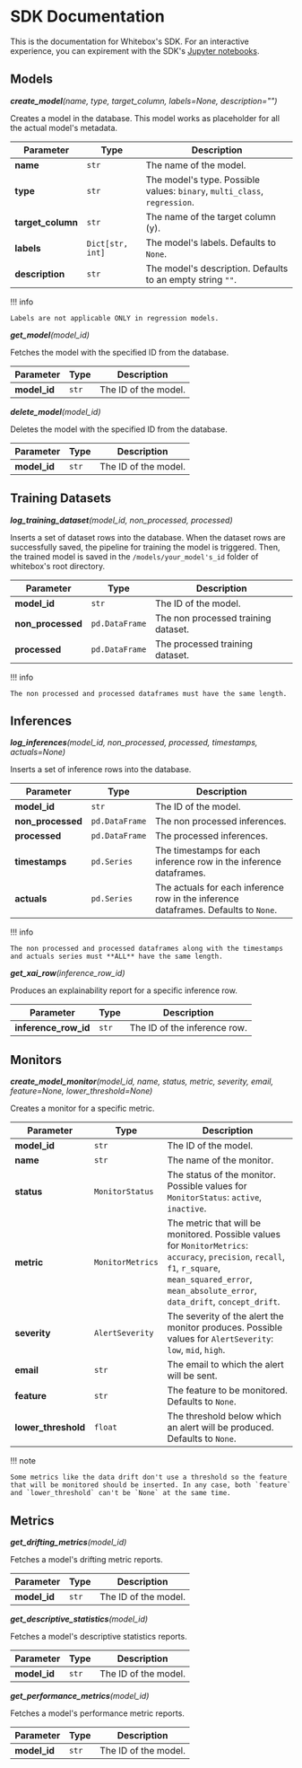 # SDK Documentation

This is the documentation for Whitebox's SDK. For an interactive experience, you can expirement with the SDK's <a href="https://github.com/squaredev-io/whitebox/tree/main/examples/notebooks" class="external-link" target="_blank">Jupyter notebooks</a>.

## Models

**_create_model_**_(name, type, target_column, labels=None, description="")_

Creates a model in the database. This model works as placeholder for all the actual model's metadata.

| Parameter       | Type             | Description                                                               |
| --------------- | ---------------- | ------------------------------------------------------------------------- |
| **name**        | `str`            | The name of the model.                                                    |
| **type**        | `str`            | The model's type. Possible values: `binary`, `multi_class`, `regression`. |
| **target_column**  | `str`            | The name of the target column (y).                             |
| **labels**      | `Dict[str, int]` | The model's labels. Defaults to `None`.                                   |
| **description** | `str`            | The model's description. Defaults to an empty string `""`.                |

!!! info

    Labels are not applicable ONLY in regression models.

**_get_model_**_(model_id)_

Fetches the model with the specified ID from the database.

| Parameter    | Type  | Description          |
| ------------ | ----- | -------------------- |
| **model_id** | `str` | The ID of the model. |

**_delete_model_**_(model_id)_

Deletes the model with the specified ID from the database.

| Parameter    | Type  | Description          |
| ------------ | ----- | -------------------- |
| **model_id** | `str` | The ID of the model. |

## Training Datasets

**_log_training_dataset_**_(model_id, non_processed, processed)_

Inserts a set of dataset rows into the database. When the dataset rows are successfully saved, the pipeline for training the model is triggered. Then, the trained model is saved in the `/models/your_model's_id` folder of whitebox's root directory.

| Parameter         | Type           | Description                         |
| ----------------- | -------------- | ----------------------------------- |
| **model_id**      | `str`          | The ID of the model.                |
| **non_processed** | `pd.DataFrame` | The non processed training dataset. |
| **processed**     | `pd.DataFrame` | The processed training dataset.     |

!!! info

    The non processed and processed dataframes must have the same length.

## Inferences

**_log_inferences_**_(model_id, non_processed, processed, timestamps, actuals=None)_

Inserts a set of inference rows into the database.

| Parameter         | Type           | Description                                                                         |
| ----------------- | -------------- | ----------------------------------------------------------------------------------- |
| **model_id**      | `str`          | The ID of the model.                                                                |
| **non_processed** | `pd.DataFrame` | The non processed inferences.                                                       |
| **processed**     | `pd.DataFrame` | The processed inferences.                                                           |
| **timestamps**    | `pd.Series`    | The timestamps for each inference row in the inference dataframes.                  |
| **actuals**       | `pd.Series`    | The actuals for each inference row in the inference dataframes. Defaults to `None`. |

!!! info

    The non processed and processed dataframes along with the timestamps and actuals series must **ALL** have the same length.

**_get_xai_row_**_(inference_row_id)_

Produces an explainability report for a specific inference row.

| Parameter            | Type  | Description                  |
| -------------------- | ----- | ---------------------------- |
| **inference_row_id** | `str` | The ID of the inference row. |

## Monitors

**_create_model_monitor_**_(model_id, name, status, metric, severity, email, feature=None, lower_threshold=None)_

Creates a monitor for a specific metric.

| Parameter           | Type             | Description                                                                                                                                                                                               |
| ------------------- | ---------------- | --------------------------------------------------------------------------------------------------------------------------------------------------------------------------------------------------------- |
| **model_id**        | `str`            | The ID of the model.                                                                                                                                                                                      |
| **name**            | `str`            | The name of the monitor.                                                                                                                                                                                  |
| **status**          | `MonitorStatus`  | The status of the monitor. Possible values for `MonitorStatus`: `active`, `inactive`.                                                                                                                     |
| **metric**          | `MonitorMetrics` | The metric that will be monitored. Possible values for `MonitorMetrics`: `accuracy`, `precision`, `recall`, `f1`, `r_square`, `mean_squared_error`, `mean_absolute_error`, `data_drift`, `concept_drift`. |
| **severity**        | `AlertSeverity`  | The severity of the alert the monitor produces. Possible values for `AlertSeverity`: `low`, `mid`, `high`.                                                                                                |
| **email**           | `str`            | The email to which the alert will be sent.                                                                                                                                                                |
| **feature**         | `str`            | The feature to be monitored. Defaults to `None`.                                                                                                                                                          |
| **lower_threshold** | `float`          | The threshold below which an alert will be produced. Defaults to `None`.                                                                                                                                  |

!!! note

    Some metrics like the data drift don't use a threshold so the feature that will be monitored should be inserted. In any case, both `feature` and `lower_threshold` can't be `None` at the same time.

## Metrics

**_get_drifting_metrics_**_(model_id)_

Fetches a model's drifting metric reports.

| Parameter    | Type  | Description          |
| ------------ | ----- | -------------------- |
| **model_id** | `str` | The ID of the model. |

**_get_descriptive_statistics_**_(model_id)_

Fetches a model's descriptive statistics reports.

| Parameter    | Type  | Description          |
| ------------ | ----- | -------------------- |
| **model_id** | `str` | The ID of the model. |

**_get_performance_metrics_**_(model_id)_

Fetches a model's performance metric reports.

| Parameter    | Type  | Description          |
| ------------ | ----- | -------------------- |
| **model_id** | `str` | The ID of the model. |
